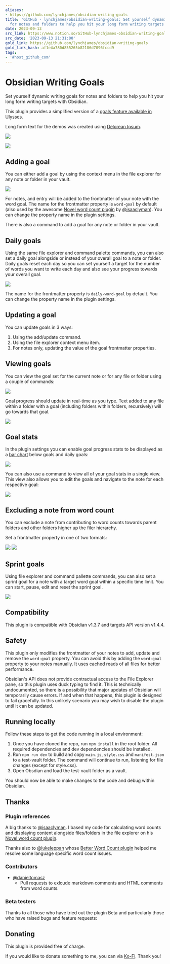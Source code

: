 ```yaml
---
aliases:
- https://github.com/lynchjames/obsidian-writing-goals
title: 'GitHub - lynchjames/obsidian-writing-goals: Set yourself dynamic writing goals
  for notes and folders to help you hit your long form writing targets with Obsidian.'
date: 2023-09-13
src_link: https://www.notion.so/GitHub-lynchjames-obsidian-writing-goals-Set-yourself-dynamic-writing-goals-for-notes-and-folders-6c7cc95ccef149b6aaabf2bfd9041456
src_date: '2023-09-13 21:31:00'
gold_link: https://github.com/lynchjames/obsidian-writing-goals
gold_link_hash: af1e4a780d855265b82186d7096fccd9
tags:
- '#host_github_com'
---
```


Obsidian Writing Goals
======================


Set yourself dynamic writing goals for notes and folders to help you hit your long form writing targets with Obsidian.


This plugin provides a simplified version of a [goals feature available in Ulysses](https://help.ulysses.app/kb/guide/en/goals-3jzwhIUp5a).


Long form text for the demos was created using [Delorean Ipsum](https://deloreanipsum.com/).


[![](/lynchjames/obsidian-writing-goals/raw/main/images/demo-screenshot-1.png)](/lynchjames/obsidian-writing-goals/blob/main/images/demo-screenshot-1.png)


[![](/lynchjames/obsidian-writing-goals/raw/main/images/demo-screenshot-2.png)](/lynchjames/obsidian-writing-goals/blob/main/images/demo-screenshot-2.png)


Adding a goal
-------------


You can either add a goal by using the context menu in the file explorer for any note or folder in your vault.


[![](/lynchjames/obsidian-writing-goals/raw/main/images/add-goal-demo.gif)](/lynchjames/obsidian-writing-goals/blob/main/images/add-goal-demo.gif)


For notes, and entry will be added to the frontmatter of your note with the word goal. The name for the frontmatter property is `word-goal` by default (also used by the awesome [Novel word count plugin](https://github.com/isaaclyman/novel-word-count-obsidian) by [@isaaclyman](https://github.com/isaaclyman)). You can change the property name in the plugin settings.


There is also a command to add a goal for any note or folder in your vault.


Daily goals
-----------


Using the same file explorer and command palette commands, you can also set a daily goal alongside or instead of your overall goal to a note or folder. Daily goals reset each day so you can set yourself a target for the number of words you want to write each day and also see your progress towards your overall goal.


[![](/lynchjames/obsidian-writing-goals/raw/main/images/demo-screenshot-3.png)](/lynchjames/obsidian-writing-goals/blob/main/images/demo-screenshot-3.png)


The name for the frontmatter property is `daily-word-goal` by default. You can change the property name in the plugin settings.


Updating a goal
---------------


You can update goals in 3 ways:


1. Using the add/update command.
2. Using the file explorer context menu item.
3. For notes only, updating the value of the goal frontmatter properties.


Viewing goals
-------------


You can view the goal set for the current note or for any file or folder using a couple of commands:


[![](/lynchjames/obsidian-writing-goals/raw/main/images/view-goal-command-demo.gif)](/lynchjames/obsidian-writing-goals/blob/main/images/view-goal-command-demo.gif)


Goal progress should update in real-time as you type. Text added to any file within a folder with a goal (including folders within folders, recursively) will go towards that goal.


[![](/lynchjames/obsidian-writing-goals/raw/main/images/reaching-goal-demo.gif)](/lynchjames/obsidian-writing-goals/blob/main/images/reaching-goal-demo.gif)


Goal stats
----------


In the plugin settings you can enable goal progress stats to be displayed as a [bar chart](https://mitcheljager.github.io/svelte-tiny-linked-charts) below goals and daily goals:


[![](/lynchjames/obsidian-writing-goals/raw/main/images/daily-goal-stats.png)](/lynchjames/obsidian-writing-goals/blob/main/images/daily-goal-stats.png)


You can also use a command to view all of your goal stats in a single view. This view also allows you to edit the goals and navigate to the note for each respective goal:


[![](/lynchjames/obsidian-writing-goals/raw/main/images/stats-page.png)](/lynchjames/obsidian-writing-goals/blob/main/images/stats-page.png)


Excluding a note from word count
--------------------------------


You can exclude a note from contributing to word counts towards parent folders and other folders higher up the filer hierarchy.


Set a frontmatter property in one of two formats:


[![](/lynchjames/obsidian-writing-goals/raw/main/images/wordcount-frontmatter-bool.png)](/lynchjames/obsidian-writing-goals/blob/main/images/wordcount-frontmatter-bool.png) [![](/lynchjames/obsidian-writing-goals/raw/main/images/wordcount-frontmatter-string.png)](/lynchjames/obsidian-writing-goals/blob/main/images/wordcount-frontmatter-string.png)


Sprint goals
------------


Using file explorer and command pallette commands, you can also set a sprint goal for a note with a target word goal within a specific time limit. You can start, pause, edit and reset the sprint goal.


[![](/lynchjames/obsidian-writing-goals/raw/main/images/sprint-goal-demo.gif)](/lynchjames/obsidian-writing-goals/blob/main/images/sprint-goal-demo.gif)


Compatibility
-------------


This plugin is compatible with Obsidian v1.3.7 and targets API version v1.4.4.


Safety
------


This plugin only modifies the frontmatter of your notes to add, update and remove the `word-goal` property. You can avoid this by adding the `word-goal` property to your notes manually. It uses cached reads of all files for better performance.


Obsidian's API does not provide contractual access to the File Explorer pane, so this plugin uses duck typing to find it. This is technically undocumented, so there is a possibility that major updates of Obsidian will temporarily cause errors. If and when that happens, this plugin is designed to fail gracefully. In this unlikely scenario you may wish to disable the plugin until it can be updated.


Running locally
---------------


Follow these steps to get the code running in a local environment:


1. Once you have cloned the repo, run `npm install` in the root folder. All required dependencies and dev dependencies should be installed.
2. Run `npm run dev` to build and copy `main.js`, `style.css` and `manifest.json` to a test-vault folder. The command will continue to run, listening for file changes (except for style.css).
3. Open Obsdian and load the test-vault folder as a vault.


You should now be able to make changes to the code and debug within Obsidian.


Thanks
------


### Plugin references


A big thanks to [@isaaclyman](https://github.com/isaaclyman). I based my code for calculating word counts and displaying content alongside files/folders in the file explorer on his [Novel word count plugin](https://github.com/isaaclyman/novel-word-count-obsidian).


Thanks also to [@lukeleppan](https://github.com/lukeleppan) whose [Better Word Count plugin](https://github.com/lukeleppan/better-word-count) helped me resolve some language specific word count issues.


### Contributors


* [@danieltomasz](https://github.com/danieltomasz)
	+ Pull requests to exlcude markdown comments and HTML comments from word counts.


### Beta testers


Thanks to all those who have tried out the plugin Beta and particularly those who have raised bugs and feature requests:


Donating
--------


This plugin is provided free of charge.


If you would like to donate something to me, you can via [Ko-Fi](https://ko-fi.com/lynchjames). Thank you!